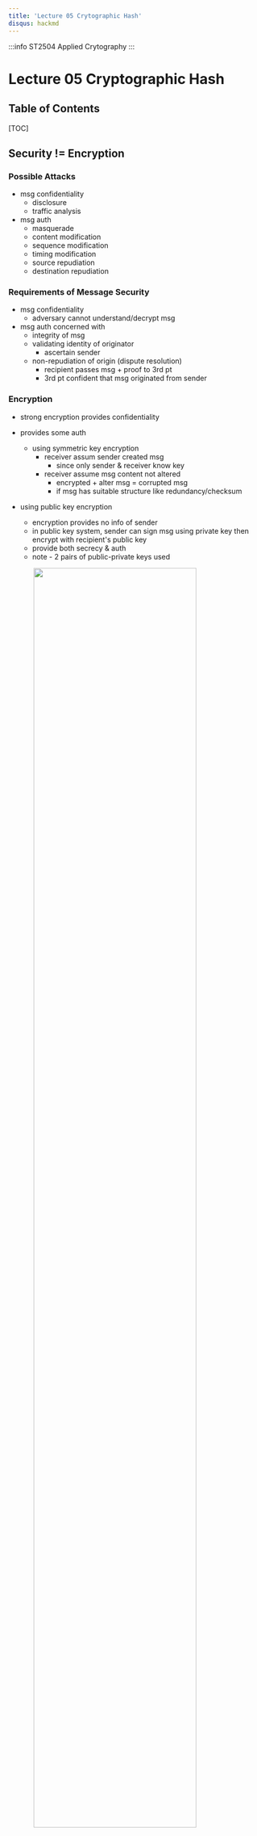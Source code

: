 ```yaml
---
title: 'Lecture 05 Crytographic Hash'
disqus: hackmd
---
```


:::info
ST2504 Applied Crytography
:::

Lecture 05 Cryptographic Hash
===

<style>
img{
/*     border: 2px solid red; */
    margin-left: auto;
    margin-right: auto;
    width: 80%;
    display: block;
}
</style>


## Table of Contents

[TOC]

Security != Encryption
---
### Possible Attacks
- msg confidentiality
    - disclosure
    - traffic analysis
- msg auth
    - masquerade
    - content modification
    - sequence modification
    - timing modification
    - source repudiation
    - destination repudiation

### Requirements of Message Security
- msg confidentiality
    - adversary cannot understand/decrypt msg
- msg auth concerned with
    - integrity of msg
    - validating identity of originator
        - ascertain sender
    - non-repudiation of origin (dispute resolution)
        - recipient passes msg + proof to 3rd pt
        - 3rd pt confident that msg originated from sender

### Encryption
- strong encryption provides confidentiality
- provides some auth
    - using symmetric key encryption
        - receiver assum sender created msg
            - since only sender & receiver know key
        - receiver assume msg content not altered
            - encrypted + alter msg = corrupted msg
            - if msg has suitable structure like redundancy/checksum

- using public key encryption
    - encryption provides no info of sender
    - in public key system, sender can sign msg using private key then encrypt with recipient's public key
    - provide both secrecy & auth
    - note - 2 pairs of public-private keys used

![](https://i.imgur.com/q2mkZRf.png)

### Tools for Msg Auth
- hash
- msg auth code (MAC)
- digital signature

Hash
---
![](https://i.imgur.com/vUhplvU.png)

### Hash Algo Requirements
![](https://i.imgur.com/dYlu98j.png)


### Merkle-Damgard Construction
- like chained blk cipher
- append padding & length to msg
- break input into equal-sized blks
    - 1024 or 512 bits
- apply compression func f iteratively
    - saves state from 1 iter to next
    - hash as strong as compression func

![](https://i.imgur.com/2K2QSh6.png)

- merkle-damgard construction for handling big var input msg is proven collision resistant __if hash func f is collision resistant__

![](https://i.imgur.com/THABckR.png)
- hashing algo (Eg. MD5, SHA1, SHA2) ue diff hash func but based on same Merkle-Damgard construction concept

### Known Hash Algos
![](https://i.imgur.com/tNJkWjK.png)

### Simple Hash Functions
- based on XOR of msg blks + rotate bits
- insecure > predictable effect on digest by manipulating msg > non collision resistant
- if msg not encrypted, easy to modify msg & append  blk that will set hash code as needed

### Applications of Hash Algos
- public key algos
    - password logins
    - encryption key management
    - digital signatures
- integrity checking
    - virus & malware scanning
- auth
    - secure web connections
    - PGP, SSL, SSH, S/MIME

#### Requirements
![](https://i.imgur.com/c13DDHg.png)



Secure Hash Algo (SHA)
---
- originally designed by NIST & NSA in 1993
    - revised in 1995 as SHA-1
- US standard for use with DSA signature scheme
    - standard is FIPS 180-1 1995, also Internet RFC3174
    - note
        - algo = SHA, standard = SHS
- based on design of hash func MD4 with key diff
    - produces 160bit hash values
    - in 2005 SHA-1 raised concerns on use in future appps

### Revised SHA (SHA-2)
- NIST issued revision FIPS 180-2 in 2002
    - FIPS PUB 180-4 in 2012
- total 6 vers of SHA2
    - SHA-224, SHA-256, SHA-384, SHA-512
    - SHA-512/224, SHA-512/256 
        - added in FIPS PUB 180-4
    - with digests (hash vals) that are 224, 384 or 512 bits
- designed for compatibility + increased security
    - structure & detail similar to SHA-1
    - analysis shld be similar
    - higher security

### SHA-512
![](https://i.imgur.com/mt5ouTY.png)

#### Processing
1. append padding bits
2. append length of msg
3. initialise hash buffers (words)
4. process msg in 1024bit blks (the f func in the overview)
5. output final state val as resulting hash

![](https://i.imgur.com/81cztjk.png)

#### Round Function
![](https://i.imgur.com/B1AdWH0.png)

#### Message Expansion
- 1024bit msg fed multiple times into f func as W
- ![](https://i.imgur.com/TimEwsQ.png)

![](https://i.imgur.com/VzxejFn.png)

- msg size limitations
    - corr to num of reserved bitsa in pad length blk, diff hash funcs have diff max msg size limitations

![](https://i.imgur.com/pojGpeF.png)

### Comparison of SHA Functions
![](https://i.imgur.com/bfZIpj6.png)


Attacks
---
- preimage resistance
    - easy to generate code given a msg but virtually impossible to generate msg (or part of it) given a code
    - given y, difficult to find an x such that `h(x) = y`
    - hash is 1 way
- 2nd preimage resistance
    - computationally infeasible to find pair of msgs with same hash val
    - given x, difficult to find 2nd preimage `x' != x` such that `h(x) = h(x')`
    - no collisions

![](https://i.imgur.com/aXrZr22.png)
- birthday atk
    - general purpose atk on hash funcs
    - higher likelihood of collisions found between random atk attempts & fixed degree of permutations

### Problem Statement
- what's probability that any 2 students in class have same bday when there's 23 students?
    - 50
- wtf is this

#### Birthday Attacks
![](https://i.imgur.com/nStWx4E.png)

#### Birthday Paradox
![](https://i.imgur.com/wu73bhp.png)










###### tags: `ACG` `DISM` `School` `Notes`